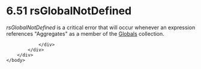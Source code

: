 <html dir="LTR" xmlns:mshelp="http://msdn.microsoft.com/mshelp" xmlns:ddue="http://ddue.schemas.microsoft.com/authoring/2003/5" xmlns:xlink="http://www.w3.org/1999/xlink" xmlns:tool="http://www.microsoft.com/tooltip">
    <head>
        <meta http-equiv="Content-Type" content="text/html; CHARSET=utf-8"></meta>
        <meta name="save" content="history"></meta>
        <title>6.51 rsGlobalNotDefined</title>
        <xml>
            <mshelp:toctitle title="6.51 rsGlobalNotDefined"></mshelp:toctitle>
            <mshelp:rltitle title="[MS-RDL]: rsGlobalNotDefined"></mshelp:rltitle>
            <mshelp:keyword index="A" term="2274c723-f9a2-4897-aa6f-f67aad788aa1"></mshelp:keyword>
            <mshelp:attr name="DCSext.ContentType" value="open specification"></mshelp:attr>
            <mshelp:attr name="AssetID" value="2274c723-f9a2-4897-aa6f-f67aad788aa1"></mshelp:attr>
            <mshelp:attr name="TopicType" value="kbRef"></mshelp:attr>
            <mshelp:attr name="DCSext.Title" value="[MS-RDL]: rsGlobalNotDefined" />
        </xml>
    </head>
    <body>
        <div id="header">
            <h1 class="heading">6.51 rsGlobalNotDefined</h1>
        </div>
        <div id="mainSection">
            <div id="mainBody">
                <div id="allHistory" class="saveHistory"></div>
                <div id="sectionSection0" class="section" name="collapseableSection">
                    

<p><i>rsGlobalNotDefined</i> is a critical error that will
occur whenever an expression references &quot;Aggregates&quot; as a member of
the <a href="381824cf-4274-444d-a63e-d2d6a7527f68.html">Globals</a> collection.
</p>


                </div>
            </div>
        </div>
    </body>
</html>